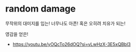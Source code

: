 # random damage
무작위의 대미지를 입는!
너무나도 아픈!
혹은 오히려 치유가 되는!

영감을 얻은!
- https://youtu.be/yOQcTo26dOQ?si=vLwHzX-3E5xQBbl3